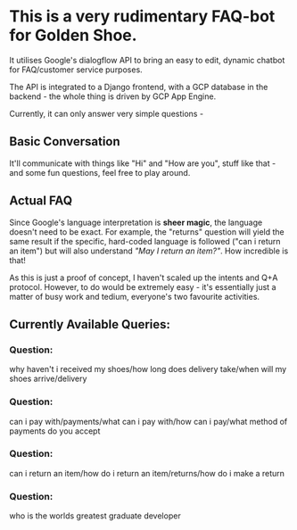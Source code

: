# This is a very rudimentary FAQ-bot for Golden Shoe.

It utilises Google's dialogflow API to bring an easy to edit, dynamic chatbot for FAQ/customer service purposes.

The API is integrated to a Django frontend, with a GCP database in the backend - the whole thing is driven by GCP App Engine.

Currently, it can only answer very simple questions -

## Basic Conversation

It'll communicate with things like "Hi" and "How are you", stuff like that - and some fun questions, feel free to play around.

## Actual FAQ

Since Google's language interpretation is **sheer magic**, the language doesn't need to be exact. For example, the "returns" question will yield the same result if the specific, hard-coded language is followed ("can i return an item") but will also understand _"May I return an item?"_. How incredible is that!

As this is just a proof of concept, I haven't scaled up the intents and Q+A protocol. However, to do would be extremely easy - it's essentially just a matter of busy work and tedium, everyone's two favourite activities.

## Currently Available Queries:

### Question:
why haven't i received my shoes/how long does delivery take/when will my shoes arrive/delivery

### Question:
can i pay with/payments/what can i pay with/how can i pay/what method of payments do you accept

### Question:
can i return an item/how do i return an item/returns/how do i make a return

### Question:
who is the worlds greatest graduate developer
